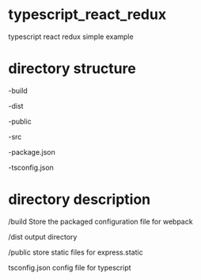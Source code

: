 # typescript_react_redux
typescript react redux simple example

# directory structure
-build 

-dist

-public

-src

-package.json

-tsconfig.json

# directory description
 /build 
 Store the packaged configuration file for webpack
 
 /dist 
 output directory
 
 /public 
 store static files  for express.static
 
 tsconfig.json
 config file for typescript
